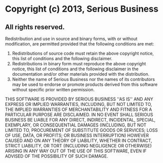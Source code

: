 Copyright (c) 2013, Serious Business
======================================
All rights reserved.
--------------------
  
Redistribution and use in source and binary forms, with or without
modification, are permitted provided that the following conditions are met:  
1. Redistributions of source code must retain the above copyright
   notice, this list of conditions and the following disclaimer.  
2. Redistributions in binary form must reproduce the above copyright
   notice, this list of conditions and the following disclaimer in the
   documentation and/or other materials provided with the distribution.  
3. Neither the name of Serious Business nor the names of its contributors may
   be used to endorse or promote products derived from this software without
   specific prior written permission.  
  
THIS SOFTWARE IS PROVIDED BY SERIOUS BUSINESS ''AS IS'' AND ANY EXPRESS OR
IMPLIED WARRANTIES, INCLUDING, BUT NOT LIMITED TO, THE IMPLIED WARRANTIES OF
MERCHANTABILITY AND FITNESS FOR A PARTICULAR PURPOSE ARE DISCLAIMED. IN NO
EVENT SHALL SERIOUS BUSINESS BE LIABLE FOR ANY  DIRECT, INDIRECT, INCIDENTAL,
SPECIAL, EXEMPLARY, OR CONSEQUENTIAL DAMAGES (INCLUDING, BUT NOT LIMITED TO,
PROCUREMENT OF SUBSTITUTE GOODS OR SERVICES; LOSS OF USE, DATA, OR PROFITS; OR
BUSINESS INTERRUPTION) HOWEVER CAUSED AND ON ANY THEORY OF LIABILITY, WHETHER IN
CONTRACT, STRICT LIABILITY, OR TORT (INCLUDING NEGLIGENCE OR OTHERWISE) ARISING
IN ANY WAY OUT OF THE USE OF THIS SOFTWARE, EVEN IF ADVISED OF THE POSSIBILITY
OF SUCH DAMAGE.
